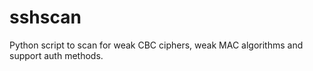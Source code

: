# sshscan
Python script to scan for weak CBC ciphers, weak MAC algorithms and support auth methods.
